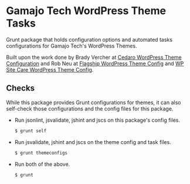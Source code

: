 # Gamajo Tech WordPress Theme Tasks

Grunt package that holds configuration options and automated tasks configurations for Gamajo Tech's WordPress Themes.

Built upon the work done by Brady Vercher at [Cedaro WordPress Theme Configuration](https://github.com/cedaro/cedaro-wp-theme-config) and Rob Neu at [Flagship WordPress Theme Config](https://github.com/FlagshipWP/flagship-wp-theme-config) and [WP Site Care WordPress Theme Config](https://github.com/wpsitecare/sitecare-theme-config).

## Checks

While this package provides Grunt configurations for themes, it can also self-check those configurations and the config files for this package.

* Run jsonlint, jsvalidate, jshint and jscs on this package's config files.

    ```sh
    $ grunt self
    ```

* Run jsvalidate, jshint and jscs on the theme config and task files.

    ```sh
    $ grunt themeconfigs
    ```

* Run both of the above.
    ```sh
    $ grunt
    ```
